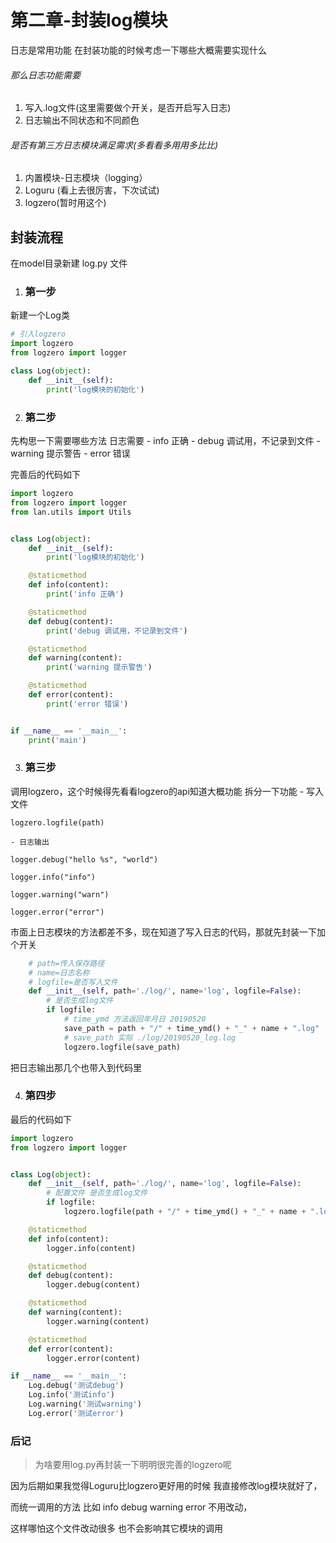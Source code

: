 # 第二章-封装log模块
日志是常用功能
在封装功能的时候考虑一下哪些大概需要实现什么
###### 那么日志功能需要
1. 写入.log文件(这里需要做个开关，是否开启写入日志)
2. 日志输出不同状态和不同颜色

###### 是否有第三方日志模块满足需求(多看看多用用多比比)
1. 内置模块-日志模块（logging）
2. Loguru (看上去很厉害，下次试试)
3. logzero(暂时用这个)

## 封装流程
在model目录新建 log.py 文件
1. ### 第一步
新建一个Log类

```python
# 引入logzero
import logzero
from logzero import logger

class Log(object):
    def __init__(self):
        print('log模块的初始化')
```

2. ### 第二步
先构思一下需要哪些方法
日志需要
	- info 正确
	- debug 调试用，不记录到文件
	- warning 提示警告
	- error 错误

完善后的代码如下
```python
import logzero
from logzero import logger
from lan.utils import Utils


class Log(object):
    def __init__(self):
        print('log模块的初始化')

    @staticmethod
    def info(content):
        print('info 正确')

    @staticmethod
    def debug(content):
        print('debug 调试用，不记录到文件')

    @staticmethod
    def warning(content):
        print('warning 提示警告')

    @staticmethod
    def error(content):
        print('error 错误')


if __name__ == '__main__':
    print('main')

```

3. ### 第三步
调用logzero，这个时候得先看看logzero的api知道大概功能
拆分一下功能
	- 写入文件
	
	logzero.logfile(path)
	
	- 日志输出
	
	logger.debug("hello %s", "world")
	
	logger.info("info")
	
	logger.warning("warn")
	
	logger.error("error")

市面上日志模块的方法都差不多，现在知道了写入日志的代码，那就先封装一下加个开关
```python
    # path=传入保存路径
    # name=日志名称
    # logfile=是否写入文件
    def __init__(self, path='./log/', name='log', logfile=False):
        # 是否生成log文件
        if logfile:
            # time_ymd 方法返回年月日 20190520
            save_path = path + "/" + time_ymd() + "_" + name + ".log"
            # save_path 实际 ./log/20190520_log.log
            logzero.logfile(save_path)

```
把日志输出那几个也带入到代码里

4. ### 第四步
最后的代码如下

```python
import logzero
from logzero import logger


class Log(object):
    def __init__(self, path='./log/', name='log', logfile=False):
        # 配置文件 是否生成log文件
        if logfile:
            logzero.logfile(path + "/" + time_ymd() + "_" + name + ".log")

    @staticmethod
    def info(content):
        logger.info(content)

    @staticmethod
    def debug(content):
        logger.debug(content)

    @staticmethod
    def warning(content):
        logger.warning(content)

    @staticmethod
    def error(content):
        logger.error(content)

if __name__ == '__main__':
    Log.debug('测试debug')
    Log.info('测试info')
    Log.warning('测试warning')
    Log.error('测试error')
```

### 后记
> 为啥要用log.py再封装一下明明很完善的logzero呢

因为后期如果我觉得Loguru比logzero更好用的时候 我直接修改log模块就好了，

而统一调用的方法 比如 info debug warning error 不用改动，

这样哪怕这个文件改动很多 也不会影响其它模块的调用

